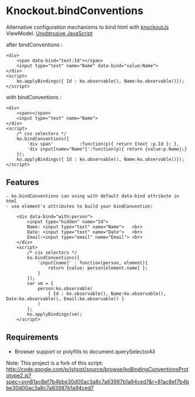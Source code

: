 # Knockout.bindConventions

Alternative configuration mechanisms to bind html with [knockoutJs](http://knockoutjs.com/) ViewModel.
[Unobtrusive JavaScript](http://en.wikipedia.org/wiki/Unobtrusive_JavaScript)

after bindConventions :

	<div>
		<span data-bind="text:Id"></span>
		<input type="text" name="Name" data-bind="value:Name">
	</div>
	<script>
		ko.applyBindings({ Id : ko.observable(), Name:ko.observable()});
	</script>

with bindConventions :

	<div>
		<span></span>
		<input type="text" name="Name">
	</div>
	<script>
		/* css selectors */
		ko.bindConventions({
			'div span'		    :function(p){ return {text :p.Id }; },
			'div input[name="Name"]':function(p){ return {value:p.Name};}
		});
		ko.applyBindings({ Id : ko.observable(), Name:ko.observable()});
	</script>

	
Features
---
	- ko.bindConventions can using with default data-bind attribute in html
	- use element's attributes to build your bindConvention: 
		
		<div data-bind="with:person">
			<input type="hidden" name="Id">
			Name: <input type="text" name="Name">   <br>
			Date: <input type="text" name="Date">   <br>
			Email:<input type="email" name="Email"> <br>
		</div>
		<script>
			/* css selectors */
			ko.bindConventions({
				'input[name]' : function(person, element){ 
					return {value: person[element.name] };
				}
			});
			var vm = {
				person:ko.observable(
					{ Id : ko.observable(), Name:ko.observable(), Date:ko.observable(), Email:ko.observable() }
				)
			};
			ko.applyBindings(vm);
		</script>
	

Requirements
---
- Browser support or polyfills to document.querySelectorAll
 
 
Note:
This project is a fork of this script: 
http://code.google.com/p/jshost/source/browse/koBindingConventionsPrototype2.js?spec=svn81ac8ef7b4bbe30d00ac3a8c7a63987b1a94ced7&r=81ac8ef7b4bbe30d00ac3a8c7a63987b1a94ced7 